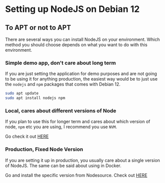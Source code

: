 # Setting up NodeJS on Debian 12

## To APT or not to APT

There are several ways you can install NodeJS on your environment. Which method you should choose depends on what you want to do with this environment.

### Simple demo app, don't care about long term

If you are just setting the application for demo purposes and are not going to be using it for anything production, the easiest way would be to just use the `nodejs` and `npm` packages that comes with Debian 12.

```bash
sudo apt update
sudo apt install nodejs npm
```

### Local, cares about different versions of Node

If you plan to use this for longer term and cares about which version of node, `npm` etc you are using, I recommend you use `NVM`.

Go check it out [HERE](https://github.com/nvm-sh/nvm?tab=readme-ov-file#installing-and-updating)

### Production, Fixed Node Version

If you are setting it up in production, you usually care about a single version of NodeJS. The same can be said about using in Docker.

Go and install the specific version from Nodesource. Check out [HERE](https://github.com/nodesource/distributions?tab=readme-ov-file#installation-instructions)

